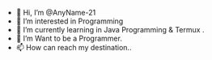 - 👋 Hi, I’m @AnyName-21
- 👀 I’m interested in Programming
- 🌱 I’m currently learning in Java Programming & Termux .
- 💞️ I’m Want to be a Programmer. 
- 📫 How can reach my destination..

<!---
AnyName-21/AnyName-21 is a ✨ special ✨ repository because its `README.md` (this file) appears on your GitHub profile.
You can click the Preview link to take a look at your changes.
--->
